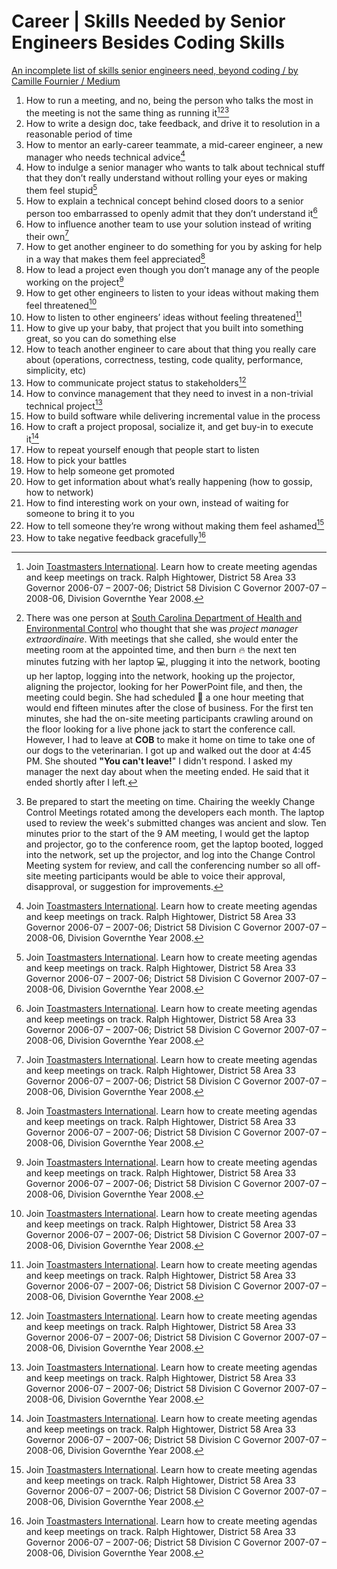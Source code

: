 # Career \| Skills Needed by Senior Engineers Besides Coding Skills

[An incomplete list of skills senior engineers need, beyond coding / by Camille Fournier / Medium](https://skamille.medium.com/an-incomplete-list-of-skills-senior-engineers-need-beyond-coding-8ed4a521b29f )

1. How to run a meeting, and no, being the person who talks the most in the meeting is not the same thing as running it[^11][^12][^13]
2. How to write a design doc, take feedback, and drive it to resolution in a reasonable period of time
3. How to mentor an early-career teammate, a mid-career engineer, a new manager who needs technical advice[^11]
4. How to indulge a senior manager who wants to talk about technical stuff that they don’t really understand without rolling your eyes or making them feel stupid[^11]
5. How to explain a technical concept behind closed doors to a senior person too embarrassed to openly admit that they don’t understand it[^11]
6. How to influence another team to use your solution instead of writing their own[^11]
7. How to get another engineer to do something for you by asking for help in a way that makes them feel appreciated[^11]
8. How to lead a project even though you don’t manage any of the people working on the project[^11]
9. How to get other engineers to listen to your ideas without making them feel threatened[^11]
10. How to listen to other engineers’ ideas without feeling threatened[^11]
11. How to give up your baby, that project that you built into something great, so you can do something else
12. How to teach another engineer to care about that thing you really care about (operations, correctness, testing, code quality, performance, simplicity, etc)
13. How to communicate project status to stakeholders[^11]
14. How to convince management that they need to invest in a non-trivial technical project[^11]
15. How to build software while delivering incremental value in the process
16. How to craft a project proposal, socialize it, and get buy-in to execute it[^11]
17. How to repeat yourself enough that people start to listen
18. How to pick your battles
19. How to help someone get promoted
20. How to get information about what’s really happening (how to gossip, how to network)
21. How to find interesting work on your own, instead of waiting for someone to bring it to you
22. How to tell someone they’re wrong without making them feel ashamed[^11]
23. How to take negative feedback gracefully[^11]

[^11]: Join [Toastmasters International](https://www.toastmasters.org/ ). Learn how to create meeting agendas and keep meetings on track. Ralph Hightower, District 58 Area 33 Governor 2006-07 – 2007-06; District 58 Division C Governor 2007-07 – 2008-06, Division Governthe Year 2008.
[^12]: There was one person at [South Carolina Department of Health and Environmental Control](https://www.scdhec.gov/) who thought that she was *project manager extraordinaire*. With meetings that she called, she would enter the meeting room at the appointed time, and then burn 🔥 the next ten minutes futzing with her laptop 💻, plugging it into the network, booting up her laptop, logging into the network, hooking up the projector, aligning the projector, looking for her PowerPoint file, and then, the meeting could begin. She had scheduled 📅  a one hour meeting that would end fifteen minutes after the close of business. For the first ten minutes, she had the on-site meeting participants crawling around on the floor looking for a live phone jack to start the conference call. However, I had to leave at **COB** to make it home on time to take one of our dogs to the veterinarian. I got up and walked out the door at 4:45 PM. She shouted **"You can't leave!**" I didn't respond. I asked my manager the next day about when the meeting ended. He said that it ended shortly after I left.
[^13]: Be prepared to start the meeting on time. Chairing the weekly Change Control Meetings rotated among the developers each month. The laptop used to review the week's submitted changes was ancient and slow. Ten minutes prior to the start of the 9 AM meeting, I would get the laptop and projector, go to the conference room, get the laptop booted, logged into the network, set up the projector, and log into the Change Control Meeting system for review, and call the conferencing number so all off-site meeting participants would be able to voice their approval, disapproval, or suggestion for improvements.
